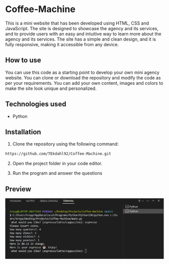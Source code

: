 # Coffee-Machine
This is a mini website that has been developed using HTML, CSS and JavaScript. The site is designed to showcase the agency and its services, and to provide users with an easy and intuitive way to learn more about the agency and its services. The site has a simple and clean design, and it is fully responsive, making it accessible from any device. 

## How to use
You can use this code as a starting point to develop your own mini agency website. You can clone or download the repository and modify the code as per your requirements. You can add your own content, images and colors to make the site look unique and personalized.

## Technologies used
* Python

## Installation
1. Clone the repository using the following command:

``` bash
https://github.com/TEkdahl92/Coffee-Machine.git
```
2. Open the project folder in your code editor.

3. Run the program and answer the questions

## Preview
![Coffee-Machine](./images/image.png)